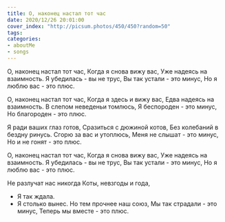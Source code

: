 ```yaml
---
title: О, наконец настал тот час
date: 2020/12/26 20:01:00
cover_index: "http://picsum.photos/450/450?random=50"
tags:
categories:
- aboutMe
- songs
---
```


О, наконец настал тот час,
Когда я снова вижу вас,
Уже надеясь на взаимность.
Я убедилась - вы не трус,
Вы так устали - это минус,
Но я люблю вас - это плюс.

<!-- more -->


О, наконец настал тот час,
Когда я здесь и вижу вас,
Едва надеясь на взаимность.
В слепом неведеньи томлюсь,
Я беспороден - это минус,
Но благороден - это плюс.

Я ради ваших глаз готов,
Сразиться с дюжиной котов,
Без колебаний в бездну ринусь.
Сгорю за вас и утоплюсь,
Меня не слышат - это минус,
Но и не гонят - это плюс.

О, наконец настал тот час,
Когда я снова вижу вас,
Уже надеясь на взаимность.
Я убедилась - вы не трус,
Вы так устали - это минус,
Но я люблю вас - это плюс.

Не разлучат нас никогда
Коты, невзгоды и года,
- Я так ждала.
- Я столько вынес.
Но тем прочнее наш союз,
Мы так страдали - это минус,
Теперь мы вместе - это плюс.

